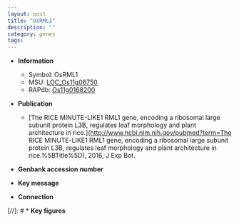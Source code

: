 ```yaml
---
layout: post
title: "OsRML1"
description: ""
category: genes
tags: 
---
```


* **Information**  
    + Symbol: OsRML1  
    + MSU: [LOC_Os11g06750](http://rice.uga.edu/cgi-bin/ORF_infopage.cgi?orf=LOC_Os11g06750)  
    + RAPdb: [Os11g0168200](https://rapdb.dna.affrc.go.jp/locus/?name=Os11g0168200)  

* **Publication**  
    + [The RICE MINUTE-LIKE1 RML1 gene, encoding a ribosomal large subunit protein L3B, regulates leaf morphology and plant architecture in rice.](http://www.ncbi.nlm.nih.gov/pubmed?term=The RICE MINUTE-LIKE1 RML1 gene, encoding a ribosomal large subunit protein L3B, regulates leaf morphology and plant architecture in rice.%5BTitle%5D), 2016, J Exp Bot.

* **Genbank accession number**  

* **Key message**  

* **Connection**  

[//]: # * **Key figures**  


